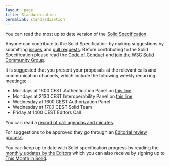 ```yaml
---
layout: page
title: Standardisation
permalink: standardisation
---
```


You can read the most up to date version of the [Solid Specification](https://solid.github.io/specification/).

Anyone can contribute to the Solid Specification by making suggestions by submitting [issues](https://github.com/solid/specification/issues) and [pull requests](https://github.com/solid/specification/pulls). Before contributing to the Solid Specification please read the [Code of Conduct](#conduct) and [join the W3C Solid Community Group](https://www.w3.org/community/solid/). 

It is suggested that you present your proposals at the relevant calls and communication channels, which include the following weekly recurring meetings: 
* Mondays at 1600 CEST Authentication Panel on [this line](https://inrupt.my.webex.com/inrupt.my/j.php?MTID=m131f1588eb27afc298276f1cbf077a79)
* Mondays at 2130 CEST Interoperability Panel on [this line](https://global.gotomeeting.com/join/620786365) 
* Wednesday at 1600 CEST Authorization Panel
* Wednesday at 1700 CEST Solid Team 
* Friday at 1400 CEST Editors Call

You can read a [record of call agendas and minutes](https://www.w3.org/community/solid/wiki/Meetings). 

For suggestions to be approved they go through an [Editorial review process](https://github.com/solid/process). 

You can keep up to date with Solid specification progress by reading the [monthly updates by the Editors](https://www.w3.org/community/solid/wiki/Main_Page) which you can also receive by signing up to [This Month in Solid](https://solidproject.org/newsletter). 
